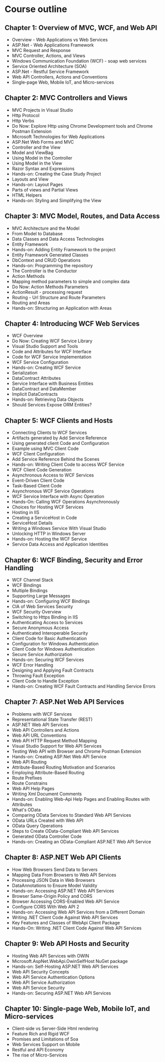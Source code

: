 # Course outline

## Chapter 1: Overview of MVC, WCF, and Web API
* Overview - Web Applications vs Web Services
* ASP.Net - Web Applications Framework
* MVC Request and Response
* MVC Controller, Actions, and Views
* Windows Communication Foundation (WCF) - soap web services
* Service Oriented Architecture (SOA)
* ASP.Net - Restful Service Framework
* Web API Controllers, Actions and Conventions
* Single-page Web, Mobile IoT, and Micro-services

## Chapter 2: MVC Controllers and Views
* MVC Projects in Visual Studio
* Http Protocol
* Http Verbs
* Do Now: Explore Http using Chrome Development tools and Chrome Postman Extension
* Microsoft Technologies for Web Applications
* ASP.Net Web Forms and MVC
* Controller and the View
* Model and ViewBag
* Using Model in the Controller
* Using Model in the View
* Razor Syntax and Expressions
* Hands-on: Creating the Case Study Project
* Layouts and View
* Hands-on: Layout Pages
* Parts of views and Partial Views
* HTML Helpers
* Hands-on: Styling and Simplifying the View

## Chapter 3: MVC Model, Routes, and Data Access
* MVC Architecture and the Model
* From Model to Database
* Data Classes and Data Access Technologies
* Entity Framework
* Hands-on: Adding Entity Framework to the project
* Entity Framework Generated Classes
* DbContext and CRUD Operations
* Hands-on: Programming the repository
* The Controller is the Conductor
* Action Methods
* Mapping method parameters to simple and complex data
* Do Now: Action Methods Parameters
* ActionResult - processing request
* Routing - Url Structure and Route Parameters
* Routing and Areas
* Hands-on: Structuring an Application with Areas

## Chapter 4: Introducing WCF Web Services
* WCF Overview
* Do Now: Creating WCF Service Library
* Visual Studio Support and Tools
* Code and Attributes for WCF Interface
* Code for WCF Service Implementation
* WCF Service Configuration
* Hands-on: Creating WCF Service
* Serialization
* DataContract Attributes
* Service Interface with Business Entities
* DataContract and DataMember
* Implicit DataContracts
* Hands-on: Retrieving Data Objects
* Should Services Expose ORM Entities?

## Chapter 5: WCF Clients and Hosts
* Connecting Clients to WCF Services
* Artifacts generated by Add Service Reference
* Using generated client Code and Configuration
* Example using MVC Client Code
* WCF Client Configuration
* Add Service Reference Behind the Scenes
* Hands-on: Writing Client Code to access WCF Service
* WCF Client Code Generation
* Asynchronous Access to WCF Services
* Event-Driven Client Code
* Task-Based Client Code
* Asynchronous WCF Service Operations
* WCF Service Interface with Async Operation
* Hands-On: Calling WCF Operations Asynchronously
* Choices for Hosting WCF Services
* Hosting in IIS
* Creating a ServiceHost in Code
* ServiceHost Details
* Writing a Windows Service With Visual Studio
* Unlocking HTTP in Windows Server
* Hands-on: Hosting the WCF Service
* Service Data Access and Application Identities

## Chapter 6: WCF Binding, Security and Error Handling
* WCF Channel Stack
* WCF Bindings
* Multiple Bindings
* Supporting Large Messages
* Hands-on: Configuring WCF Bindings
* CIA of Web Services Security
* WCF Security Overview
* Switching to Https Binding in IIS
* Authenticating Access to Services
* Secure Anonymous Access
* Authenticated Interoperable Security
* Client Code for Basic Authentication
* Configuration for Windows Authentication
* Client Code for Windows Authentication
* Secure Service Authorization
* Hands-on: Securing WCF Services
* WCF Error Handling
* Designing and Applying Fault Contracts
* Throwing Fault Exception
* Client Code to Handle Exception
* Hands-on: Creating WCF Fault Contracts and Handling Service Errors

## Chapter 7: ASP.Net Web API Services
* Problems with WCF Services
* Representational State Transfer (REST)
* ASP.NET Web API Services
* Web API Controllers and Actions
* Web API URL Conventions
* Web API HTTP Request Method Mapping
* Visual Studio Support for Web API Services
* Testing Web API with Browser and Chrome Postman Extension
* Hands-on: Creating ASP.Net Web API Service
* Web API Routing
* Attribute-Based Routing Motivation and Scenarios
* Employing Attribute-Based Routing
* Route Prefixes
* Route Constrains
* Web API Help Pages
* Writing Xml Document Comments
* Hands-on: Enabling Web-Api Help Pages and Enabling Routes with Attributes
* What's OData
* Comparing OData Services to Standard Web API Services
* OData URLs Created with Web API
* OData Query Operations
* Steps to Create OData-Compliant Web API Services
* Generated OData Controller Code
* Hands-on: Creating an OData-Compliant ASP.NET Web API Service

## Chapter 8: ASP.NET Web API Clients
* How Web Browsers Send Data to Servers
* Mapping Data From Browsers to Web API Services
* Processing JSON Data in Web Browsers
* DataAnnotations to Ensure Model Validity
* Hands-on: Accessing ASP.NET Web API Services
* Browser Same-Origin Policy and CORS
* Browser Accessing CORS-Enabled Web API Service
* Configure CORS With Web API 2
* Hands-on: Accessing Web API Services from a Different Domain
* Writing .NET Client Code Against Web API Services
* Key Features and Classes of WebApi Client Package
* Hands-On: Writing .NET Client Code Against Web API Services

## Chapter 9: Web API Hosts and Security
* Hosting Web API Services with OWIN
* Microsoft.AspNet.WebApi.OwinSelfHost NuGet package
* Hands-on: Self-Hosting ASP.NET Web API Services
* Web API Security Concepts
* Web API Service Authentication Options
* Web API Service Authorization
* Web API Service Security
* Hands-on: Securing ASP.NET Web API Services

## Chapter 10: Single-page Web, Mobile IoT, and Micro-services
* Client-side vs Server-Side Html rendering
* Feature Rich and Rigid WCF 
* Promises and Limitations of Soa
* Web Services Support on Mobile
* Restful and API Economy
* The rise of Micro-Services
